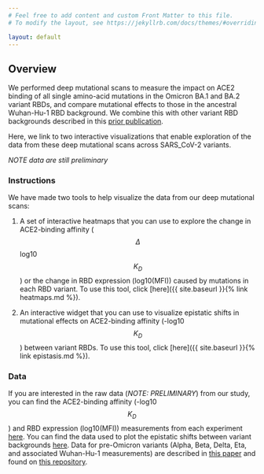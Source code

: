 ```yaml
---
# Feel free to add content and custom Front Matter to this file.
# To modify the layout, see https://jekyllrb.com/docs/themes/#overriding-theme-defaults

layout: default
---
```


## Overview 

We performed deep mutational scans to measure the impact on ACE2 binding of all single amino-acid mutations in the Omicron BA.1 and BA.2 variant RBDs, and compare mutational effects to those in the ancestral Wuhan-Hu-1 RBD background. We combine this with other variant RBD backgrounds described in this [prior publication](https://www.science.org/doi/10.1126/science.abo7896).

Here, we link to two interactive visualizations that enable exploration of the data from these deep mutational scans across SARS_CoV-2 variants.

*NOTE data are still preliminary*

### Instructions 

We have made two tools to help visualize the data from our deep mutational scans:

1. A set of interactive heatmaps that you can use to explore the change in ACE2-binding affinity ($$\Delta$$log10 $$K_D$$) or the change in RBD expression (log10(MFI)) caused by mutations in each RBD variant. To use this tool, click [here]({{ site.baseurl }}{% link heatmaps.md %}).

2. An interactive widget that you can use to visualize epistatic shifts in mutational effects on ACE2-binding affinity (-log10 $$K_D$$) between variant RBDs. To use this tool, click [here]({{ site.baseurl }}{% link epistasis.md %}).  

### Data

If you are interested in the raw data (*NOTE: PRELIMINARY*) from our study, you can find the ACE2-binding affinity (-log10 $$K_D$$) and RBD expression (log10(MFI)) measurements from each experiment [here](https://github.com/jbloomlab/SARS-CoV-2-RBD_DMS_variants/blob/main/results/final_variant_scores/final_variant_scores.csv). You can find the data used to plot the epistatic shifts between variant backgrounds [here](https://github.com/jbloomlab/SARS-CoV-2-RBD_DMS_variants/blob/main/results/epistatic_shifts/JSD_versus_Wuhan1_by_target.csv). Data for pre-Omicron variants (Alpha, Beta, Delta, Eta, and associated Wuhan-Hu-1 measurements) are described in [this paper](https://www.science.org/doi/10.1126/science.abo7896) and found on [this repository](https://github.com/jbloomlab/SARS-CoV-2-RBD_DMS_variants).
